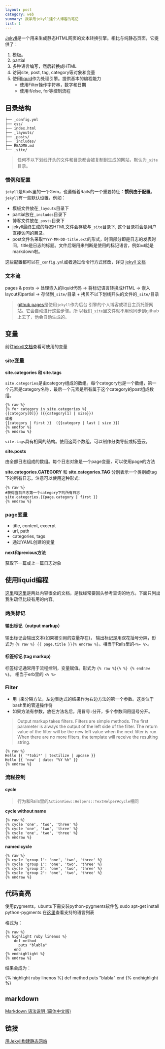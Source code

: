 ```yaml
---
layout: post
category: web
summary: 我学用jekyll建个人博客的笔记
list: 1
---
```


[Jekyll](http://jekyllrb.com/)是一个用来生成静态HTML网页的文本转换引擎。相比与纯静态页面，它提供了：

1. 模板。
2. partial
3. 多种语言编写，然后转换成HTML
4. 访问site, post, tag, category等对象和变量
5. 使用[liquid](https://github.com/shopify/liquid/)作为处理引擎。提供基本的编程能力
   - 使用Filter操作字符串，数字和日期
   - 使用if/else, for等控制流程

## 目录结构


    ├── _config.yml
    ├── css/
    ├── index.html
    ├── _layouts/
    ├── _posts/
    ├── _includes/
    ├── README.md
    └── _site/


> 任何不以下划线开头的文件和目录都会被复制到生成的网站，默认为`_site`目录。


### 惯例和配置

`jekyll`是Rails里的一个Gem，也遵循着Rails的一个重要特征：__惯例由于配置__。`jekyll`有一些默认设置，例如：

- 模板文件放在`_layouts`目录下
- partial放在`_includes`目录下
- 博客文件放在`_posts`目录下
- jekyll最终生成的静态HTML文件会存放与`_site`目录下, 这个目录将会是用户直接访问的目录。
- post文件名采取`YYYY-MM-DD-title.ext`的形式，时间部分即是日志的发表时间，title是日志的标题。文件后缀用来判断是使用的标记语言，例如`md`就是markdown啦。

这些配置都可以在`_config.yml`或者通过命令行方式修改，详见 [jekyll 文档](http://jekyllrb.com/docs/configuration/)

### 文本流

pages & posts -> 处理嵌入的liquid代码 -> 将标记语言转换成HTML -> 嵌入layout和partial -> 存储到`_site/`目录 + 拷贝不以下划线开头的文件的`_site/`目录


> [github pages](http://pages.github.com/)是使用`jekyll`作为后台
> 引擎的个人博客或项目主页托管网站。它会自动进行这些步骤。所
> 以我们`_site`里文件就不用也同步到github上去了，他会自动生成的。


## 变量

前往[jekyll文档](http://jekyllrb.com/docs/variables/)查看可使用的变量

### site变量

**site.categories 和 site.tags**

`site.categories`是由category组成的数组。每个category也是一个数组，第一个元素是category名称，最后一个元素是所有属于这个category的post组成数组。

    {% raw %}
    {% for category in site.categories %}
    {{category[0]}} ({{category[1] | size}})
    或者
    {{category | first }}  ({{category | last | size }})
    {% endfor %}
    {% endraw %}

`site.tags`具有相同的结构。使用这两个数组，可以制作分类导航或标签云。

**site.posts**

由全部日志组成的数组。每个日志对象是一个page变量，可以使用page的方法

**site.categories.CATEGORY** 和 **site.categories.TAG**
分别表示一个类别或tag下的所有日志。注意可以使用这种形式:

    {% raw %}
    #获得当前日志第一个category下的所有日志
    site.categories.{{page.category | first }} 
    {% endraw %}

### page变量

- title, content, excerpt
- url, path
- categories, tags
- 通过YAML创建的变量

**next和previous方法**

获取下一篇或上一篇日志对象


## 使用liquid编程

[这里](http://wiki.shopify.com/Liquid)和[这里](https://github.com/shopify/liquid/wiki/liquid-for-designers)是两处内容很全的文档，是我经常要回头参考查询的地方。下面只列出我生疏但比较有用的内容。

### 两类标记
#### 输出标记（output markup）
输出标记会输出文本(如果被引用的变量存在)， 输出标记是用双花括号分隔，形式为
`{% raw %} {{ page.title }}{% endraw %}`。相当于Rails里的`<%= %>`。
#### 标签标记 (tag markup)
标签标记通常用于流程控制，变量赋值。形式为 `{% raw %}{% %} {% endraw %}`。 相当于erb里的 `<% %>`

### Filter
* 用 `|`来分隔方法，左边表达式的结果作为右边方法的第一个参数。这类似于bash里的管道操作符
* 如果方法有参数，放在方法名后，用冒号`:`分开，多个参数间用逗号分开。


> Output markup takes filters. Filters are simple methods. The first parameter is always the output of the left side of the filter. The return value of the filter will be the new left value when the next filter is run. When there are no more filters, the template will receive the resulting string.

    {% raw %}
    Hello {{ '*tobi*' | textilize | upcase }}
    Hello {{ 'now' | date: "%Y %h" }}
    {% endraw %}

### 流程控制

#### cycle
> 行为和Rails里的`ActionView::Helpers::TextHelper#cycle`相同

__cycle without name__
    
    {% raw %}
    {% cycle 'one', 'two', 'three' %}
    {% cycle 'one', 'two', 'three' %}
    {% cycle 'one', 'two', 'three' %}
    {% endraw %}
__named cycle__

    {% raw %}
    {% cycle 'group 1': 'one', 'two', 'three' %}
    {% cycle 'group 1': 'one', 'two', 'three' %}
    {% cycle 'group 2': 'one', 'two', 'three' %}
    {% cycle 'group 2': 'one', 'two', 'three' %}
    {% endraw %}

## 代码高亮
使用pygments，ubuntu下需安装python-pygments软件包
    sudo apt-get install python-pygments
在[这里](http://pygments.org/languages/)查看支持的语言列表

格式为：

    {% raw %}
    {% highlight ruby linenos %}
        def method
          puts "blabla"
        end
    {% endhighlight %}
    {% endraw %}
结果会成为：

{% highlight ruby linenos %}
    def method
      puts "blabla"
    end
{% endhighlight %}

## markdown
[Markdown 语法说明 (简体中文版) ](http://wowubuntu.com/markdown/)

## 链接

[用Jekyll构建静态网站](http://yanping.me/cn/blog/2011/12/15/building-static-sites-with-jekyll/)
